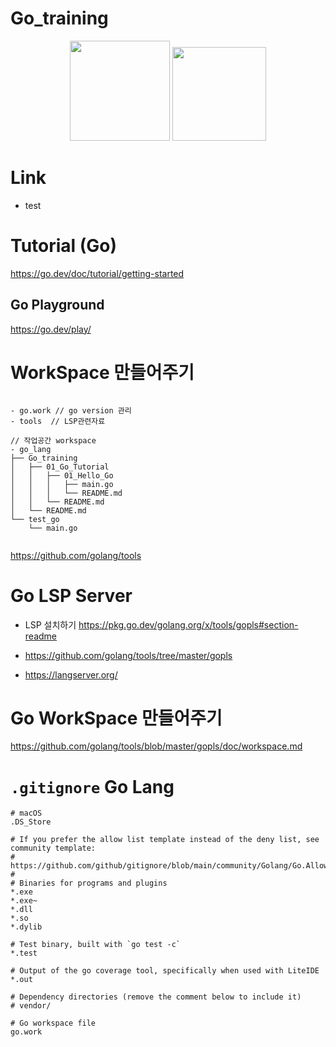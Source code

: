 # Go_training

<p align="center">
  <img width=160px src="https://github.com/YoungHaKim7/Cpp_Training/assets/67513038/8b4f734b-d251-467a-8dc5-58104d2aa38b" />
  <img width=150px src="https://go.dev/blog/go-brand/Go-Logo/SVG/Go-Logo_LightBlue.svg" />  
</p>


# Link

- test

# Tutorial (Go)

https://go.dev/doc/tutorial/getting-started

## Go Playground 
https://go.dev/play/


# WorkSpace 만들어주기

```

- go.work // go version 관리
- tools  // LSP관련자료

// 작업공간 workspace
- go_lang
├── Go_training
│   ├── 01_Go_Tutorial
│   │   ├── 01_Hello_Go
│   │   │   ├── main.go
│   │   │   └── README.md
│   │   └── README.md
│   └── README.md
└── test_go
    └── main.go


```

https://github.com/golang/tools



# Go LSP Server

- LSP 설치하기 https://pkg.go.dev/golang.org/x/tools/gopls#section-readme

- https://github.com/golang/tools/tree/master/gopls

- https://langserver.org/

# Go WorkSpace 만들어주기


https://github.com/golang/tools/blob/master/gopls/doc/workspace.md

# ```.gitignore``` Go Lang

```
# macOS
.DS_Store

# If you prefer the allow list template instead of the deny list, see community template:
# https://github.com/github/gitignore/blob/main/community/Golang/Go.AllowList.gitignore
#
# Binaries for programs and plugins
*.exe
*.exe~
*.dll
*.so
*.dylib

# Test binary, built with `go test -c`
*.test

# Output of the go coverage tool, specifically when used with LiteIDE
*.out

# Dependency directories (remove the comment below to include it)
# vendor/

# Go workspace file
go.work
```

